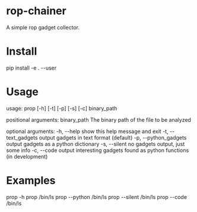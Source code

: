 # rop-chainer
A simple rop gadget collector.

# Install
pip install -e . --user

# Usage
usage: prop [-h] [-t] [-p] [-s] [-c] binary_path

positional arguments:
  binary_path           The binary path of the file to be analyzed

optional arguments:
  -h, --help            show this help message and exit
  -t, --text_gadgets    output gadgets in text format (default)
  -p, --python_gadgets  output gadgets as a python dictionary
  -s, --silent          no gadgets output, just some info
  -c, --code            output interesting gadgets found as python functions
                        (in development)

# Examples
prop -h
prop /bin/ls
prop --python /bin/ls
prop --silent /bin/ls
prop --code /bin/ls
